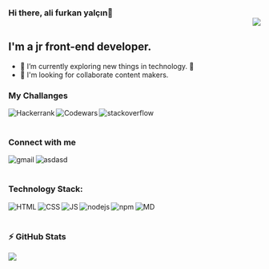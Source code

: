 ### Hi there, ali furkan yalçın👋 <div align = 'right'>![](https://komarev.com/ghpvc/?username=afyy&color=yellow)</div>

## I'm a jr front-end developer.

- 🌱 I’m currently exploring new things in technology. 🤣
- 🥅 I'm looking for collaborate content makers.

### My Challanges

[<img align="left" alt="Hackerrank" src="https://img.shields.io/badge/Hackerrank-white?style=for-the-badge&logo=hackerrank&logoColor=#1ba94c" />][hackerrank]
[<img align="left" alt="Codewars" src="https://img.shields.io/badge/Codewars-black?style=for-the-badge&logo=codewars&logoColor=red" />][codewars]
[<img align="left" alt="stackoverflow" src="https://img.shields.io/badge/Stack_Overflow-orange?style=for-the-badge&logo=stack-overflow&logoColor=black" />][stackoverflow]

<br>
<br>

### Connect with me

[<img align="left" alt="gmail" src="https://img.shields.io/badge/Gmail-D14836?style=for-the-badge&logo=gmail&logoColor=white" />][gmail]
[<img align="left" alt="asdasd" src="https://img.shields.io/badge/LinkedIn-0077B5?style=for-the-badge&logo=linkedin&logoColor=white" />][in]

<br>
<br>

### Technology Stack:

<img align="left" alt="HTML" src="https://img.shields.io/badge/HTML5-E34F26?style=for-the-badge&logo=html5&logoColor=white" />
<img align="left" alt="CSS" src="https://img.shields.io/badge/CSS3-1572B6?style=for-the-badge&logo=css3&logoColor=white" />
<img align="left" alt="JS" src="https://img.shields.io/badge/JavaScript-F7DF1E?style=for-the-badge&logo=javascript&logoColor=black" />
<img align="left" alt="nodejs" src="https://img.shields.io/badge/Node.js-43853D?style=for-the-badge&logo=node.js&logoColor=white" />
<img align="left" alt="npm" src="https://img.shields.io/badge/npm-CB3837?style=for-the-badge&logo=npm&logoColor=white" />
<img align="left" alt="MD" src="https://img.shields.io/badge/Markdown-000000?style=for-the-badge&logo=markdown&logoColor=white" />

<br>
<br>

### :zap: GitHub Stats

[<img align="center" src="https://github-readme-stats.vercel.app/api?username=afyy&show_icons=true&theme=gruvbox" />][stats]

[codewars]: https://www.codewars.com/users/afyy
[hackerrank]: https://www.hackerrank.com/AliFurkanYalcin
[stackoverflow]: https://stackoverflow.com/users/14343354/tartar-sauce
[gmail]: mailto:AliFurkanYalcin@outlook.com.tr
[in]: https://www.linkedin.com/in/afyy/
[stats]: https://github.com/anuraghazra/github-readme-stats
